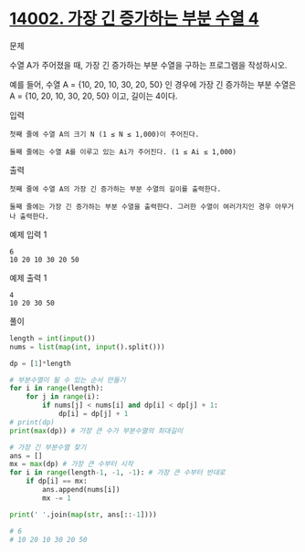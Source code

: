 
# [14002. 가장 긴 증가하는 부분 수열 4](https://www.acmicpc.net/problem/14002)

문제

수열 A가 주어졌을 때, 가장 긴 증가하는 부분 수열을 구하는 프로그램을 작성하시오.

예를 들어, 수열 A = {10, 20, 10, 30, 20, 50} 인 경우에 가장 긴 증가하는 부분 수열은 A = {10, 20, 10, 30, 20, 50} 이고, 길이는 4이다.

입력

    첫째 줄에 수열 A의 크기 N (1 ≤ N ≤ 1,000)이 주어진다.

    둘째 줄에는 수열 A를 이루고 있는 Ai가 주어진다. (1 ≤ Ai ≤ 1,000)

출력

    첫째 줄에 수열 A의 가장 긴 증가하는 부분 수열의 길이를 출력한다.

    둘째 줄에는 가장 긴 증가하는 부분 수열을 출력한다. 그러한 수열이 여러가지인 경우 아무거나 출력한다.

예제 입력 1 

    6
    10 20 10 30 20 50

예제 출력 1 

    4
    10 20 30 50

풀이
```python
length = int(input())
nums = list(map(int, input().split()))

dp = [1]*length

# 부분수열이 될 수 있는 순서 만들기
for i in range(length):
    for j in range(i):
        if nums[j] < nums[i] and dp[i] < dp[j] + 1: 
            dp[i] = dp[j] + 1
# print(dp)
print(max(dp)) # 가장 큰 수가 부분수열의 최대길이

# 가장 긴 부분수열 찾기
ans = []
mx = max(dp) # 가장 큰 수부터 시작
for i in range(length-1, -1, -1): # 가장 큰 수부터 반대로 
    if dp[i] == mx:
        ans.append(nums[i])
        mx -= 1

print(' '.join(map(str, ans[::-1])))

# 6
# 10 20 10 30 20 50

```
